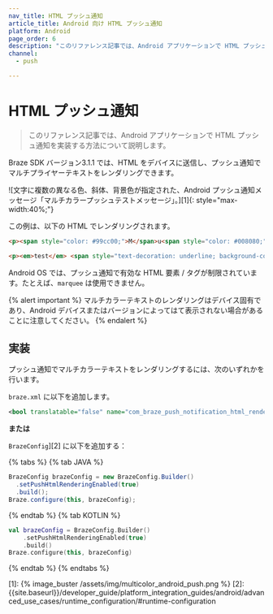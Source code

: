 ```yaml
---
nav_title: HTML プッシュ通知
article_title: Android 向け HTML プッシュ通知
platform: Android
page_order: 6
description: "このリファレンス記事では、Android アプリケーションで HTML プッシュ通知を実装する方法について説明します。"
channel:
  - push

---
```


# HTML プッシュ通知

> このリファレンス記事では、Android アプリケーションで HTML プッシュ通知を実装する方法について説明します。

Braze SDK バージョン3.1.1 では、HTML をデバイスに送信し、プッシュ通知でマルチプライヤーテキストをレンダリングできます。

![文字に複数の異なる色、斜体、背景色が指定された、Android プッシュ通知メッセージ「マルチカラープッシュテストメッセージ」。][1]{: style="max-width:40%;"}

この例は、以下の HTML でレンダリングされます。

```html
<p><span style="color: #99cc00;">M</span>u<span style="color: #008080;">lti</span>Colo<span style="color: #ff6600;">r</span> <span style="color: #000080;">P</span><span style="color: #00ccff;">u</span><span style="color: #ff0000;">s</span><span style="color: #808080;">h</span></p>
```

```html
<p><em>test</em> <span style="text-decoration: underline; background-color: #ff6600;"><strong>message</strong></span></p>
```

Android OS では、プッシュ通知で有効な HTML 要素 / タグが制限されています。たとえば、`marquee` は使用できません。

{% alert important %}
マルチカラーテキストのレンダリングはデバイス固有であり、Android デバイスまたはバージョンによってはて表示されない場合があることに注意してください。
{% endalert %}

## 実装

プッシュ通知でマルチカラーテキストをレンダリングするには、次のいずれかを行います。

`braze.xml` に以下を追加します。

```xml
<bool translatable="false" name="com_braze_push_notification_html_rendering_enabled">true</bool>
```

**または** 

`BrazeConfig`][2] に以下を追加する：

{% tabs %}
{% tab JAVA %}

```java
BrazeConfig brazeConfig = new BrazeConfig.Builder()
  .setPushHtmlRenderingEnabled(true)
  .build();
Braze.configure(this, brazeConfig);
```
 
{% endtab %}
{% tab KOTLIN %}

```kotlin
val brazeConfig = BrazeConfig.Builder()
    .setPushHtmlRenderingEnabled(true)
    .build()
Braze.configure(this, brazeConfig)
```

{% endtab %}
{% endtabs %}

[1]: {% image_buster /assets/img/multicolor_android_push.png %}
[2]: {{site.baseurl}}/developer_guide/platform_integration_guides/android/advanced_use_cases/runtime_configuration/#runtime-configuration
